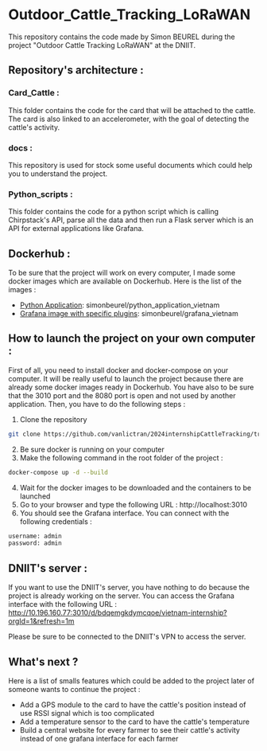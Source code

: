 # Outdoor_Cattle_Tracking_LoRaWAN
This repository contains the code made by Simon BEUREL during the project "Outdoor Cattle Tracking LoRaWAN" at the DNIIT. 
## Repository's architecture :
### Card_Cattle : 
This folder contains the code for the card that will be attached to the cattle. The card is also linked to an accelerometer, with the goal of detecting the cattle's activity.
### docs :
This repository is used for stock some useful documents which could help you to understand the project.
### Python_scripts : 
This folder contains the code for a python script which is calling Chirpstack's API, parse all the data and then run a Flask server which is an API for external applications like Grafana.
## Dockerhub :
To be sure that the project will work on every computer, I made some docker images which are available on Dockerhub. Here is the list of the images :
- [Python Application](https://hub.docker.com/repository/docker/simonbeurel/python_application_vietnam/general): simonbeurel/python_application_vietnam
- [Grafana image with specific plugins](https://hub.docker.com/repository/docker/simonbeurel/grafana_vietnam/general): simonbeurel/grafana_vietnam
## How to launch the project on your own computer : 
First of all, you need to install docker and docker-compose on your computer. It will be really useful to launch the project because there are already some docker images ready in Dockerhub. You have also to be sure that the 3010 port and the 8080 port is open and not used by another application. 
Then, you have to do the following steps :
1. Clone the repository
```bash
git clone https://github.com/vanlictran/2024internshipCattleTracking/tree/main
```
2. Be sure docker is running on your computer
3. Make the following command in the root folder of the project : 
```bash
docker-compose up -d --build
```
4. Wait for the docker images to be downloaded and the containers to be launched
5. Go to your browser and type the following URL : http://localhost:3010
6. You should see the Grafana interface. You can connect with the following credentials : 
```bash
username: admin
password: admin
```
## DNIIT's server :
If you want to use the DNIIT's server, you have nothing to do because the project is already working on the server. You can access the Grafana interface with the following URL : http://10.196.160.77:3010/d/bdqemgkdymcqoe/vietnam-internship?orgId=1&refresh=1m

Please be sure to be connected to the DNIIT's VPN to access the server.
## What's next ?
Here is a list of smalls features which could be added to the project later of someone wants to continue the project :
- Add a GPS module to the card to have the cattle's position instead of use RSSI signal which is too complicated
- Add a temperature sensor to the card to have the cattle's temperature
- Build a central website for every farmer to see their cattle's activity instead of one grafana interface for each farmer